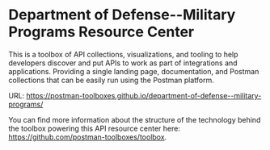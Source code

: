 # Department of Defense--Military Programs Resource Center
This is a toolbox of API collections, visualizations, and tooling to help developers discover and put APIs to work as part of integrations and applications. Providing a single landing page, documentation, and Postman collections that can be easily run using the Postman platform.

URL: https://postman-toolboxes.github.io/department-of-defense--military-programs/

You can find more information about the structure of the technology behind the toolbox powering this API resource center here: https://github.com/postman-toolboxes/toolbox.
